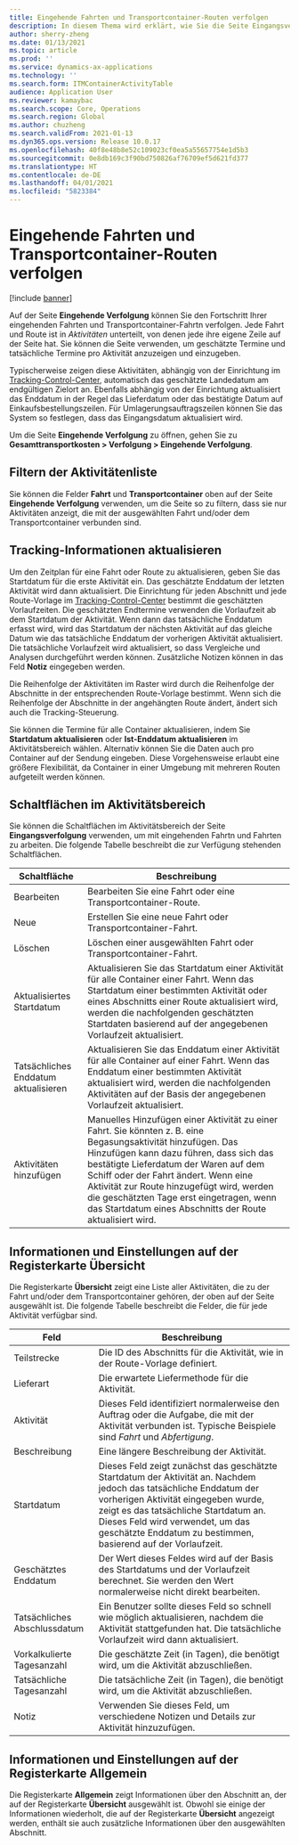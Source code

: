 ```yaml
---
title: Eingehende Fahrten und Transportcontainer-Routen verfolgen
description: In diesem Thema wird erklärt, wie Sie die Seite Eingangsverfolgung verwenden können, um den Fortschritt Ihrer eingehenden Fahrten und Transportcontainer-Fahrten zu verfolgen.
author: sherry-zheng
ms.date: 01/13/2021
ms.topic: article
ms.prod: ''
ms.service: dynamics-ax-applications
ms.technology: ''
ms.search.form: ITMContainerActivityTable
audience: Application User
ms.reviewer: kamaybac
ms.search.scope: Core, Operations
ms.search.region: Global
ms.author: chuzheng
ms.search.validFrom: 2021-01-13
ms.dyn365.ops.version: Release 10.0.17
ms.openlocfilehash: 40f8e48b8e52c109023cf0ea5a55657754e1d5b3
ms.sourcegitcommit: 0e8db169c3f90bd750826af76709ef5d621fd377
ms.translationtype: HT
ms.contentlocale: de-DE
ms.lasthandoff: 04/01/2021
ms.locfileid: "5823384"
---
```

# <a name="track-inbound-voyages-and-shipping-container-journeys"></a>Eingehende Fahrten und Transportcontainer-Routen verfolgen

[!include [banner](../../includes/banner.md)]

Auf der Seite **Eingehende Verfolgung** können Sie den Fortschritt Ihrer eingehenden Fahrten und Transportcontainer-Fahrtn verfolgen. Jede Fahrt und Route ist in *Aktivitäten* unterteilt, von denen jede ihre eigene Zeile auf der Seite hat. Sie können die Seite verwenden, um geschätzte Termine und tatsächliche Termine pro Aktivität anzuzeigen und einzugeben.

Typischerweise zeigen diese Aktivitäten, abhängig von der Einrichtung im [Tracking-Control-Center](delivery-information-setup.md#tracking-control-center), automatisch das geschätzte Landedatum am endgültigen Zielort an. Ebenfalls abhängig von der Einrichtung aktualisiert das Enddatum in der Regel das Lieferdatum oder das bestätigte Datum auf Einkaufsbestellungszeilen. Für Umlagerungsauftragszeilen können Sie das System so festlegen, dass das Eingangsdatum aktualisiert wird.

Um die Seite **Eingehende Verfolgung** zu öffnen, gehen Sie zu **Gesamttransportkosten \> Verfolgung \> Eingehende Verfolgung**.

## <a name="filter-the-activities-list"></a>Filtern der Aktivitätenliste

Sie können die Felder **Fahrt** und **Transportcontainer** oben auf der Seite **Eingehende Verfolgung** verwenden, um die Seite so zu filtern, dass sie nur Aktivitäten anzeigt, die mit der ausgewählten Fahrt und/oder dem Transportcontainer verbunden sind.

## <a name="update-tracking-information"></a>Tracking-Informationen aktualisieren

Um den Zeitplan für eine Fahrt oder Route zu aktualisieren, geben Sie das Startdatum für die erste Aktivität ein. Das geschätzte Enddatum der letzten Aktivität wird dann aktualisiert. Die Einrichtung für jeden Abschnitt und jede Route-Vorlage im [Tracking-Control-Center](delivery-information-setup.md#tracking-control-center) bestimmt die geschätzten Vorlaufzeiten. Die geschätzten Endtermine verwenden die Vorlaufzeit ab dem Startdatum der Aktivität. Wenn dann das tatsächliche Enddatum erfasst wird, wird das Startdatum der nächsten Aktivität auf das gleiche Datum wie das tatsächliche Enddatum der vorherigen Aktivität aktualisiert. Die tatsächliche Vorlaufzeit wird aktualisiert, so dass Vergleiche und Analysen durchgeführt werden können. Zusätzliche Notizen können in das Feld **Notiz** eingegeben werden.

Die Reihenfolge der Aktivitäten im Raster wird durch die Reihenfolge der Abschnitte in der entsprechenden Route-Vorlage bestimmt. Wenn sich die Reihenfolge der Abschnitte in der angehängten Route ändert, ändert sich auch die Tracking-Steuerung.

Sie können die Termine für alle Container aktualisieren, indem Sie **Startdatum aktualisieren** oder **Ist-Enddatum aktualisieren** im Aktivitätsbereich wählen. Alternativ können Sie die Daten auch pro Container auf der Sendung eingeben. Diese Vorgehensweise erlaubt eine größere Flexibilität, da Container in einer Umgebung mit mehreren Routen aufgeteilt werden können.

## <a name="buttons-on-the-action-pane"></a>Schaltflächen im Aktivitätsbereich

Sie können die Schaltflächen im Aktivitätsbereich der Seite **Eingangsverfolgung** verwenden, um mit eingehenden Fahrtn und Fahrten zu arbeiten. Die folgende Tabelle beschreibt die zur Verfügung stehenden Schaltflächen.

| Schaltfläche | Beschreibung |
|---|---|
| Bearbeiten | Bearbeiten Sie eine Fahrt oder eine Transportcontainer-Route. |
| Neue | Erstellen Sie eine neue Fahrt oder Transportcontainer-Fahrt. |
| Löschen | Löschen einer ausgewählten Fahrt oder Transportcontainer-Fahrt. |
| Aktualisiertes Startdatum | Aktualisieren Sie das Startdatum einer Aktivität für alle Container einer Fahrt. Wenn das Startdatum einer bestimmten Aktivität oder eines Abschnitts einer Route aktualisiert wird, werden die nachfolgenden geschätzten Startdaten basierend auf der angegebenen Vorlaufzeit aktualisiert. |
| Tatsächliches Enddatum aktualisieren | Aktualisieren Sie das Enddatum einer Aktivität für alle Container auf einer Fahrt. Wenn das Enddatum einer bestimmten Aktivität aktualisiert wird, werden die nachfolgenden Aktivitäten auf der Basis der angegebenen Vorlaufzeit aktualisiert. |
| Aktivitäten hinzufügen | Manuelles Hinzufügen einer Aktivität zu einer Fahrt. Sie könnten z. B. eine Begasungsaktivität hinzufügen. Das Hinzufügen kann dazu führen, dass sich das bestätigte Lieferdatum der Waren auf dem Schiff oder der Fahrt ändert. Wenn eine Aktivität zur Route hinzugefügt wird, werden die geschätzten Tage erst eingetragen, wenn das Startdatum eines Abschnitts der Route aktualisiert wird. |

## <a name="information-and-settings-on-the-overview-tab"></a>Informationen und Einstellungen auf der Registerkarte Übersicht

Die Registerkarte **Übersicht** zeigt eine Liste aller Aktivitäten, die zu der Fahrt und/oder dem Transportcontainer gehören, der oben auf der Seite ausgewählt ist. Die folgende Tabelle beschreibt die Felder, die für jede Aktivität verfügbar sind.

| Feld | Beschreibung |
|---|---|
| Teilstrecke | Die ID des Abschnitts für die Aktivität, wie in der Route-Vorlage definiert. |
| Lieferart | Die erwartete Liefermethode für die Aktivität. |
| Aktivität | Dieses Feld identifiziert normalerweise den Auftrag oder die Aufgabe, die mit der Aktivität verbunden ist. Typische Beispiele sind *Fahrt* und *Abfertigung*. |
| Beschreibung | Eine längere Beschreibung der Aktivität. |
| Startdatum | Dieses Feld zeigt zunächst das geschätzte Startdatum der Aktivität an. Nachdem jedoch das tatsächliche Enddatum der vorherigen Aktivität eingegeben wurde, zeigt es das tatsächliche Startdatum an. Dieses Feld wird verwendet, um das geschätzte Enddatum zu bestimmen, basierend auf der Vorlaufzeit. |
| Geschätztes Enddatum | Der Wert dieses Feldes wird auf der Basis des Startdatums und der Vorlaufzeit berechnet. Sie werden den Wert normalerweise nicht direkt bearbeiten. |
| Tatsächliches Abschlussdatum | Ein Benutzer sollte dieses Feld so schnell wie möglich aktualisieren, nachdem die Aktivität stattgefunden hat. Die tatsächliche Vorlaufzeit wird dann aktualisiert. |
| Vorkalkulierte Tagesanzahl | Die geschätzte Zeit (in Tagen), die benötigt wird, um die Aktivität abzuschließen. |
| Tatsächliche Tagesanzahl | Die tatsächliche Zeit (in Tagen), die benötigt wird, um die Aktivität abzuschließen. |
| Notiz | Verwenden Sie dieses Feld, um verschiedene Notizen und Details zur Aktivität hinzuzufügen. |

## <a name="information-and-settings-on-the-general-tab"></a>Informationen und Einstellungen auf der Registerkarte Allgemein

Die Registerkarte **Allgemein** zeigt Informationen über den Abschnitt an, der auf der Registerkarte **Übersicht** ausgewählt ist. Obwohl sie einige der Informationen wiederholt, die auf der Registerkarte **Übersicht** angezeigt werden, enthält sie auch zusätzliche Informationen über den ausgewählten Abschnitt.

